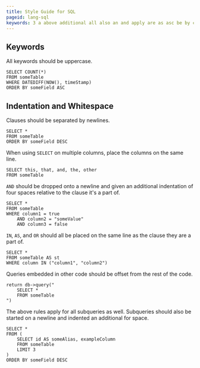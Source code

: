 ```yaml
---
title: Style Guide for SQL
pageid: lang-sql
keywords: 3 a above additional all also an and apply are as asc be by clause clauses code column column1 column2 column3 columns count datediff db- desc dropped embedded examplecolumn false for four from given id in indentation indented it's keywords limit line multiple newline newlines now of offset on onto or order other part place placed queries query relative rest return rules same select separated should somealias somefield sometable somevalue space spaces st started subqueries that the they this timestamp to true uppercase using well when where whitespace
---
```



Keywords
--------

All keywords should be uppercase.

    SELECT COUNT(*)
    FROM someTable
    WHERE DATEDIFF(NOW(), timeStamp)
    ORDER BY someField ASC


Indentation and Whitespace
--------------------------

Clauses should be separated by newlines.

    SELECT *
    FROM someTable
    ORDER BY someField DESC

When using `SELECT` on multiple columns, place the columns on the same line.

    SELECT this, that, and, the, other
    FROM someTable

`AND` should be dropped onto a newline and given an additional indentation of four spaces relative to the clause it's a part of.

    SELECT *
    FROM someTable
    WHERE column1 = true
        AND column2 = "someValue"
        AND column3 = false

`IN`, `AS`, and `OR` should all be placed on the same line as the clause they are a part of.

    SELECT *
    FROM someTable AS st
    WHERE column IN ("column1", "column2")

Queries embedded in other code should be offset from the rest of the code.

    return db->query("
        SELECT *
        FROM someTable
    ")

The above rules apply for all subqueries as well. Subqueries should also be started on a newline and indented an additional for space.

    SELECT *
    FROM (
        SELECT id AS someAlias, exampleColumn
        FROM someTable
        LIMIT 3
    )
    ORDER BY someField DESC
